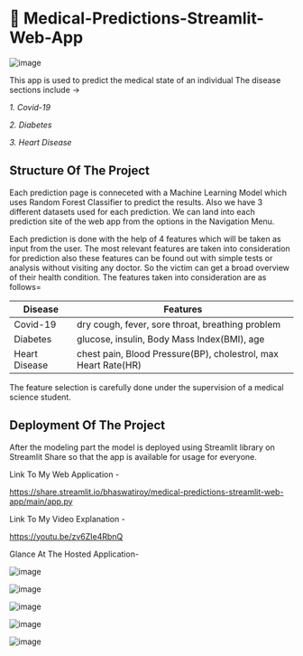 # 🔴 Medical-Predictions-Streamlit-Web-App

![image](https://user-images.githubusercontent.com/78029145/153416403-35688fe7-8c4c-42c9-ac8c-67027c1dcf24.png)


This app is used to predict the medical state of an individual
The disease sections include ->

*1. Covid-19*

*2. Diabetes*

*3. Heart Disease* 


## Structure Of The Project

Each prediction page is conneceted with a Machine Learning Model which uses Random Forest Classifier to predict the results.
Also we have 3 different datasets used for each prediction.
We can land into each prediction site of the web app from the options in the Navigation Menu.


Each prediction is done with the help of 4 features which will be taken as input from the user.
The most relevant features are taken into consideration for prediction also these features can be found out with simple tests or analysis without visiting any doctor.
So the victim can get a broad overview of their health condition.
The features taken into consideration are as follows=

| Disease | Features |
| - | - |
| Covid-19 | dry cough, fever, sore throat, breathing problem |
| Diabetes | glucose, insulin, Body Mass Index(BMI), age |
| Heart Disease | chest pain, Blood Pressure(BP), cholestrol, max Heart Rate(HR) |

The feature selection is carefully done under the supervision of a medical science student.

## Deployment Of The Project

After the modeling part the model is deployed using Streamlit library on Streamlit Share so that the app is available for usage for everyone.

Link To My Web Application -

https://share.streamlit.io/bhaswatiroy/medical-predictions-streamlit-web-app/main/app.py

Link To My Video Explanation -

https://youtu.be/zv6ZIe4RbnQ

Glance At The Hosted Application-

![image](https://user-images.githubusercontent.com/78029145/153414617-663dfe56-18eb-47f5-8de6-54aa5d0e0351.png)

![image](https://user-images.githubusercontent.com/78029145/153414774-e1c39199-db5e-4d40-9ed5-bd65edee1bf2.png)

![image](https://user-images.githubusercontent.com/78029145/153414946-8417cd23-6996-41c1-b989-8158cc980e43.png)

![image](https://user-images.githubusercontent.com/78029145/153415061-38a25278-c48b-49f2-a6b8-be66817ec8c4.png)

![image](https://user-images.githubusercontent.com/78029145/153417820-dbfe50f7-1ce3-43ce-ac7d-4285d4d6f303.png)


